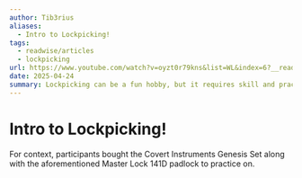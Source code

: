 ```yaml
---
author: Tib3rius
aliases:
  - Intro to Lockpicking!
tags:
  - readwise/articles
  - lockpicking
url: https://www.youtube.com/watch?v=oyzt0r79kns&list=WL&index=6?__readwiseLocation=
date: 2025-04-24
summary: Lockpicking can be a fun hobby, but it requires skill and practice. There are different types of locks, like pin tumbler and wafer locks, each with their own picking techniques. It’s important to be careful, as picking can damage locks if not done properly.
---
```

# Intro to Lockpicking!

For context, participants bought the Covert Instruments Genesis Set along with the aforementioned Master Lock 141D padlock to practice on. [](https://read.readwise.io/read/01j6mtn59k5n2p6pc835sv12qs)

